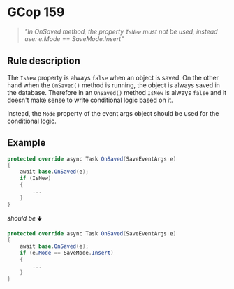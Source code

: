 ﻿# GCop 159

> *"In OnSaved method, the property `IsNew` must not be used, instead use: e.Mode == SaveMode.Insert"*

## Rule description

The `IsNew` property is always `false` when an object is saved. On the other hand when the `OnSaved()` method is running, the object is always saved in the database. Therefore in an `OnSaved()` method `IsNew` is always `false` and it doesn't make sense to write conditional logic based on it.

Instead, the `Mode` property of the event args object should be used for the conditional logic.

## Example

```csharp
protected override async Task OnSaved(SaveEventArgs e)
{
    await base.OnSaved(e);
    if (IsNew)
    {
        ...
    }
}
```

*should be* 🡻

```csharp
protected override async Task OnSaved(SaveEventArgs e)
{
    await base.OnSaved(e);
    if (e.Mode == SaveMode.Insert)
    {
        ...
    }
}
```
